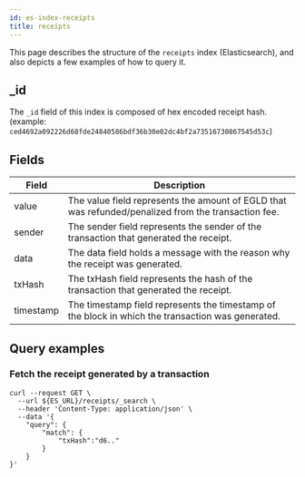 ```yaml
---
id: es-index-receipts
title: receipts
---
```


[comment]: # (mx-abstract)

This page describes the structure of the `receipts` index (Elasticsearch), and also depicts a few examples of how to query it.

[comment]: # (mx-context-auto)

## _id

The `_id` field of this index is composed of hex encoded receipt hash.
(example: `ced4692a092226d68fde24840586bdf36b30e02dc4bf2a73516730867545d53c`)

[comment]: # (mx-context-auto)

## Fields

| Field     | Description                                                                                         |
|-----------|-----------------------------------------------------------------------------------------------------|
| value     | The value field represents the amount of EGLD that was refunded/penalized from the transaction fee. |
| sender    | The sender field represents the sender of the transaction that generated the receipt.               |
| data      | The data field holds a message with the reason why the receipt was generated.                       |
| txHash    | The txHash field represents the hash of the transaction that generated the receipt.                 |
| timestamp | The timestamp field represents the timestamp of the block in which the transaction was generated.   |

[comment]: # (mx-context-auto)

## Query examples

[comment]: # (mx-context-auto)

### Fetch the receipt generated by a transaction

```
curl --request GET \
  --url ${ES_URL}/receipts/_search \
  --header 'Content-Type: application/json' \
  --data '{
	"query": {
		"match": {
			"txHash":"d6.."
		}
	}
}'
```
